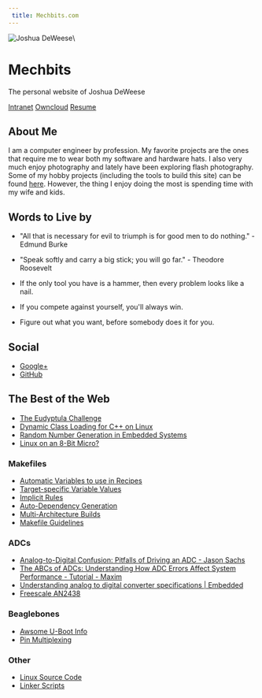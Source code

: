 ```yaml
---
 title: Mechbits.com
---
```


![Joshua DeWeese](me.jpg "me")\ 

# Mechbits

The personal website of Joshua DeWeese

[Intranet](http://intranet.mechbits.com/)
[Owncloud](https://mechbits.com/owncloud)
[Resume](./resume.html)

## About Me
I am a computer engineer by profession. My favorite projects are the ones that require me to wear both my software and hardware hats. I also very much enjoy photography and lately have been exploring flash photography. Some of my hobby projects (including the tools to build this site) can be found [here](https://github.com/Enoch247). However, the thing I enjoy doing the most is spending time with my wife and kids.

## Words to Live by
- "All that is necessary for evil to triumph is for good men to do nothing." - Edmund Burke

- "Speak softly and carry a big stick; you will go far." - Theodore Roosevelt

- If the only tool you have is a hammer, then every problem looks like a nail.

- If you compete against yourself, you'll always win.

- Figure out what you want, before somebody does it for you.


## Social
- [Google+](https://plus.google.com/+JoshuaDeWeese)
- [GitHub](https://github.com/Enoch247)

## The Best of the Web
- [The Eudyptula Challenge](http://eudyptula-challenge.org/)
- [Dynamic Class Loading for C++ on Linux](http://www.linuxjournal.com/article/3687)
- [Random Number Generation in Embedded Systems](http://www.zilogic.com/blog/tutorial-random-numbers.html)
- [Linux on an 8-Bit Micro?](http://dmitry.gr/index.php?r=05.Projects&proj=07.%20Linux%20on%208bit)

### Makefiles
- [Automatic Variables to use in Recipes](https://www.gnu.org/software/make/manual/html_node/Automatic-Variables.html)
- [Target-specific Variable Values](https://www.gnu.org/software/make/manual/html_node/Target_002dspecific.html)
- [Implicit Rules](https://www.gnu.org/software/make/manual/html_node/Implicit-Rules.html)
- [Auto-Dependency Generation](http://make.mad-scientist.net/papers/advanced-auto-dependency-generation/)
- [Multi-Architecture Builds](http://make.mad-scientist.net/papers/multi-architecture-builds/)
- [Makefile Guidelines](http://make.mad-scientist.net/papers/rules-of-makefiles/)

### ADCs
- [Analog-to-Digital Confusion: Pitfalls of Driving an ADC - Jason Sachs](https://www.embeddedrelated.com/showarticle/110.php)
- [The ABCs of ADCs: Understanding How ADC Errors Affect System Performance - Tutorial - Maxim](http://www.maximintegrated.com/en/app-notes/index.mvp/id/748)
- [Understanding analog to digital converter specifications | Embedded](http://www.embedded.com/design/configurable-systems/4025078/Understanding-analog-to-digital-converter-specifications)
- [Freescale AN2438](http://www.nxp.com/assets/documents/data/en/application-notes/AN2438.pdf)

### Beaglebones
- [Awsome U-Boot Info](http://wiki.beyondlogic.org/index.php?title=BeagleBoneBlack_Upgrading_uBoot)
- [Pin Multiplexing](http://www.valvers.com/embedded-linux/beaglebone-black/step04-gpio/)

### Other
- [Linux Source Code](http://lxr.free-electrons.com/)
- [Linker Scripts](https://sourceware.org/binutils/docs/ld/Scripts.html)

